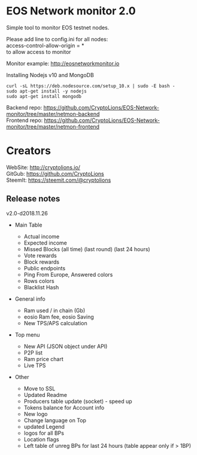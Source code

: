 # EOS Network monitor 2.0
Simple tool to monitor EOS testnet nodes.
 

Please add line to config.ini for all nodes:  
access-control-allow-origin = *   
to allow access to monitor  
  
Monitor example: http://eosnetworkmonitor.io  


Installing Nodejs v10  and MongoDB  
```
curl -sL https://deb.nodesource.com/setup_10.x | sudo -E bash -    
sudo apt-get install -y nodejs  
sudo apt-get install mongodb  
```

Backend repo: https://github.com/CryptoLions/EOS-Network-monitor/tree/master/netmon-backend  
Frontend repo: https://github.com/CryptoLions/EOS-Network-monitor/tree/master/netmon-frontend  
 
# Creators  
WebSite: http://cryptolions.io/    
GitGub: https://github.com/CryptoLions  
SteemIt: https://steemit.com/@cryptolions 

## Release notes

v2.0-d2018.11.26
  - Main Table
    - Actual income
    - Expected income
    - Missed Blocks (all time) (last round) (last 24 hours)
    - Vote rewards
    - Block rewards
    - Public endpoints
    - Ping From Europe, Answered colors 
    - Rows colors
    - Blacklist Hash

  - General info
    - Ram used / in chain (Gb) 
    - eosio Ram fee, eosio Saving
    - New TPS/APS calculation

  - Top menu
    - New API (JSON object under API)
    - P2P list
    - Ram price chart
    - Live TPS

  - Other 
    - Move to SSL
    - Updated Readme
    - Producers table update (socket) - speed up
    - Tokens balance for Account info
    - New logo
    - Change language on Top
    - updated Legend
    - logos for all BPs
    - Location flags
    - Left table of unreg BPs for last 24 hours (table appear only if > 1BP)

